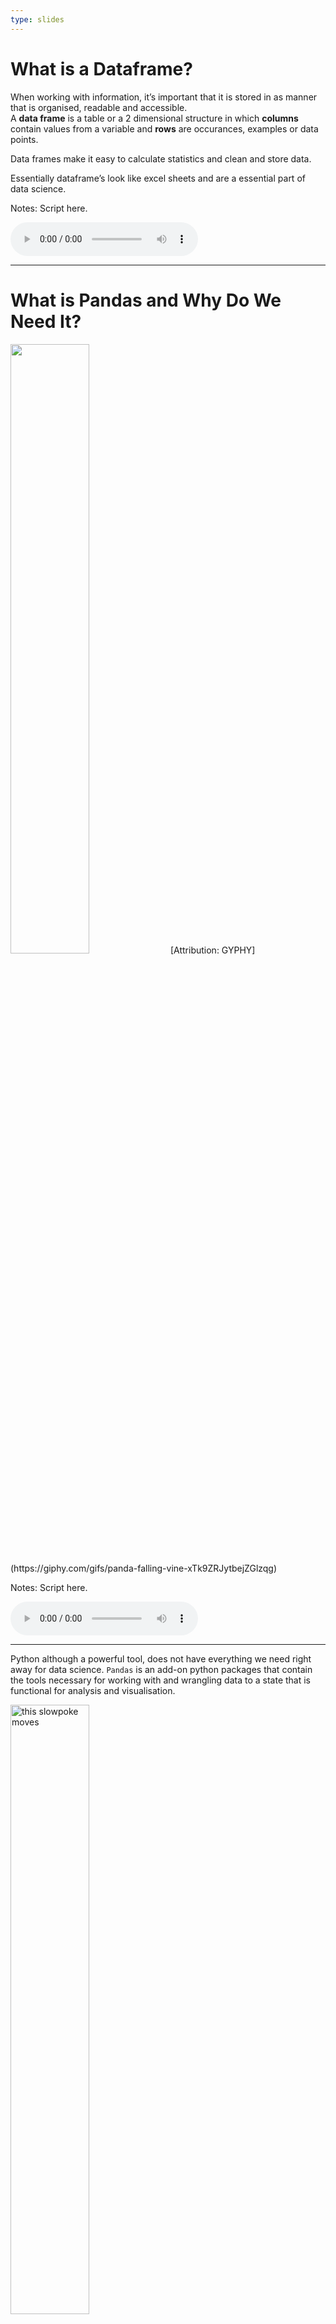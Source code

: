 ```yaml
---
type: slides
---
```


# What is a Dataframe?

When working with information, it’s important that it is stored in as
manner that is organised, readable and accessible.  
A **data frame** is a table or a 2 dimensional structure in which
**columns** contain values from a variable and **rows** are occurances,
examples or data points.

Data frames make it easy to calculate statistics and clean and store
data.

Essentially dataframe’s look like excel sheets and are a essential part
of data science.

Notes: Script here.

<html>

<audio controls >

<source src="static/placeholder_audio.mp3" />

</audio>

</html>

---

# What is Pandas and Why Do We Need It?

<img src='https://media.giphy.com/media/xTk9ZRJytbejZGlzqg/giphy.gif' width="50%">  
[Attribution:
GYPHY](https://giphy.com/gifs/panda-falling-vine-xTk9ZRJytbejZGlzqg)

Notes: Script here.

<html>

<audio controls >

<source src="static/placeholder_audio.mp3" />

</audio>

</html>

---

Python although a powerful tool, does not have everything we need right
away for data science. `Pandas` is an add-on python packages that
contain the tools necessary for working with and wrangling data to a
state that is functional for analysis and visualisation.

<img src='static/module1/pandas.gif' alt="this slowpoke moves"  width="50%" alt="404 image"/>

Notes: Script here.

<html>

<audio controls >

<source src="static/placeholder_audio.mp3" />

</audio>

</html>

---

## Importing Pandas

Before we really start writing any valuable code, we need to tell python
that we need our extra tools from the pandas package.

We do this by using the code below:

``` python
import pandas as pd
```

We will talk about this further on in the course, but for now, just know
that we are equiping our python base with additional abilities.

Notes: Script here.

<html>

<audio controls >

<source src="static/placeholder_audio.mp3" />

</audio>

</html>

---

## Reading in Data

Next we can bring in our data with the following code

``` python
df = pd.read_csv('data/candybars.csv')
```

let’s break this up:

`pd` : The package our tool comes from and as we said above we imported
`pandas` as `pd`.  
`read_csv()` : The tool that does the job and in this case, it is
reading in the `csv` file named `candybars.csv`.  
`df` : The dataframe is now saved as an object called `df`

Notes: Script here.

<html>

<audio controls >

<source src="static/placeholder_audio.mp3" />

</audio>

</html>

---

The object `df` looks like this:

``` python
df
```

```out
                  candy bar  chocolate  ...  multi  available_canada_america
0               CoffeeCrisp          1  ...      0                    Canada
1              Butterfinger          1  ...      0                   America
2                      Skor          1  ...      0                      Both
3                  Smarties          1  ...      1                    Canada
4                      Twix          1  ...      1                      Both
5   ReesesPeanutButterCups           1  ...      1                      Both
6               3Musketeers          1  ...      0                   America
7           Kinder Surprise          1  ...      0                    Canada
8                      M&Ms          1  ...      1                      Both
9                 Glosettes          1  ...      1                    Canada
10                   KitKat          1  ...      1                      Both
11                Babe Ruth          1  ...      0                   America
12                 Caramilk          1  ...      0                    Canada
13                     Aero          1  ...      0                    Canada
14                     Mars          1  ...      0                      Both
15                   Payday          0  ...      0                   America
16                 Snickers          1  ...      0                      Both
17                 Crunchie          1  ...      0                    Canada
18               Wonderbar           1  ...      0                    Canada
19                100Grand           1  ...      0                   America
20                    Take5          1  ...      0                   America
21         Whatchamacallits          1  ...      0                   America
22                AlmondJoy          1  ...      0                   America
23                  OhHenry          1  ...      0                      Both
24          CookiesandCream          0  ...      0                      Both

[25 rows x 10 columns]
```

``` r
?rmarkdown::knitr_options
(knitr::opts_knit$get())
```

```out
$progress
[1] TRUE

$verbose
[1] FALSE

$eval.after
[1] "fig.cap"

$base.dir
NULL

$base.url
NULL

$root.dir
NULL

$child.path
[1] ""

$upload.fun
function (x) 
x
<bytecode: 0x7fd96ecaca78>
<environment: namespace:base>

$global.device
[1] FALSE

$global.par
[1] FALSE

$concordance
[1] FALSE

$documentation
[1] 1

$self.contained
[1] TRUE

$unnamed.chunk.label
[1] "unnamed-chunk"

$highr.opts
NULL

$out.format
[1] "markdown"

$child
[1] FALSE

$parent
[1] FALSE

$tangle
[1] FALSE

$aliases
NULL

$header
highlight      tikz    framed 
       ""        ""        "" 

$global.pars
NULL

$rmarkdown.pandoc.from
[1] "markdown+autolink_bare_uris+tex_math_single_backslash"

$rmarkdown.pandoc.to
[1] "gfm"

$rmarkdown.pandoc.args
[1] "--standalone"

$rmarkdown.pandoc.id_prefix
[1] ""

$rmarkdown.keep_md
[1] FALSE

$rmarkdown.df_print
[1] "default"

$rmarkdown.version
[1] 2

$rmarkdown.runtime
[1] "static"

$output.dir
[1] "/Users/tiffany/Documents/mcl/MCL-DSCI-511-programming-in-python"
```

<img src='static/module1/candybars_full.jpg' width="60%">

Notes: Script here.

<html>

<audio controls >

<source src="static/placeholder_audio.mp3" />

</audio>

</html>

---

From this database we can see that there are 25 different candybars and
10 columns. We can obtain the names of the columns using this code:

``` python
df.columns
```

``` out
Index(['candy bar', 'chocolate', 'peanuts', 'caramel', 'nougat',
       'cookie_wafer_rice', 'coconut', 'white_chocolate', 'multi',
       'available_canada_america'],
      dtype='object')
```

Or if you wanted to see the dimensions of the whole dataframe you could
code the following:

``` python
print(df.shape)
```

``` out
(25, 10)
```

Breaking up this code it just means “From our dataframe that we saved as
`df` tell me the `columns` or tell me the `shape`”.

Notes: Script here.

<html>

<audio controls >

<source src="static/placeholder_audio.mp3" />

</audio>

</html>

---

To find out the length of the dataframe, i.e. the number of rows, we can
ask for the `length`.

``` python
len(df)
```

``` out
25
```

Notice in this case we have the name of the dataframe within the `len`
brackets. That’s because `len` is a function whereas the others are
methods. This is going to be discussed later in this course. For now, be
aware that sometimes we are going to be specifying the dataframe before
the tool we are using and sometimes within it.

Notes: Script here.

<html>

<audio controls >

<source src="static/placeholder_audio.mp3" />

</audio>

</html>

---

Another important method to know is what if we don’t want to output the
whole table  
We can then specify how many rows of the dataset to show with
`df.head()`

``` python
df.head(2)
```

``` out

```

<img src='static/module1/df_head_2.png' width="70%">  
This specifies only 2 rows will be shown. we can specify any number of
rows within the brackets or we can leave it empty which will default to
5 rows

``` python
df.head()
```

``` out

```

<img src='static/module1/df_head.png' width="70%">

Notes: Script here.

<html>

<audio controls >

<source src="static/placeholder_audio.mp3" />

</audio>

</html>

---

# let’s apply what we learned\!

Notes: Script here

<html>

<audio controls >

<source src="static/placeholder_audio.mp3" />

</audio>

</html>
